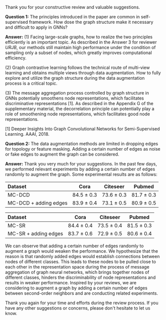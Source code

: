Thank you for your constructive review and valuable suggestions.

**Question 1:** The principles introduced in the paper are common in self-supervised framework. How dose the graph structure make it necessary and difficult to apply in GNNs?

**Answer:** (1) Facing large-scale graphs, how to realize the two principles efficiently is an important topic. As described in the Answer 3 for reviewer *URJB*, our methods still maintain high performance under the condition of sampling only a subset of nodes, which greatly improves computational efficiency.

(2) Graph contrastive learning follows the technical route of multi-view learning and obtains multiple views through data augmentation. How to fully explore and utilize the graph structure during the data augmentation process is a critical topic.

(3) The message aggregation process controlled by graph structure in GNNs potentially smoothens node representations, which facilitates discriminative representations [1]. As described in the Appendix G of the supplementary material, the decorrelation principle can potentially play a role of smoothening node representations, which facilitates good node representations.

[1] Deeper Insights Into Graph Convolutional Networks for Semi-Supervised Learning. AAAI, 2018.



**Question 2:** The data augmentation methods are limited in dropping edges for topology or feature masking. Adding a certain number of edges as noise or fake edges to augment the graph can be considered. 

**Answer:** Thank you very much for your suggestions. In the past few days, we performed relevant experiments by adding a certain number of edges randomly to augment the graph. Some experimental results are as follows:

| Dataset               |      Cora      |    Citeseer    |     Pubmed     |
| :-------------------- | :------------: | :------------: | :------------: |
| MC-DCD                | 84.5 $\pm$ 0.3 | 73.6 $\pm$ 0.3 | 81.7 $\pm$ 0.3 |
| MC-DCD + adding edges | 83.9 $\pm$ 0.4 | 73.1 $\pm$ 0.5 | 80.9 $\pm$ 0.5 |

| Dataset              |      Cora      |    Citeseer    |     Pubmed     |
| :------------------- | :------------: | :------------: | :------------: |
| MC-SR                | 84.4 $\pm$ 0.4 | 73.5 $\pm$ 0.4 | 81.5 $\pm$ 0.3 |
| MC-SR + adding edges | 83.7 $\pm$ 0.6 | 72.9 $\pm$ 0.5 | 80.6 $\pm$ 0.4 |

 We can observe that adding a certain number of edges randomly to augment a graph would weaken the performance. We hypothesize that the reason is that randomly added edges would establish connections between nodes of different classes. This leads to these nodes to be pulled close to each other in the representation space during the process of message aggregation of graph neural networks, which brings together nodes of different classes, hinders the discriminability of node representations and results in weaker performance. Inspired by your reviews, we are considering to augment a graph by adding a certain number of edges between second-order neighbors and are conducting related experiments.





Thank you again for your time and efforts during the review process. If you have any other suggestions or concerns, please don't hesitate to let us know.

